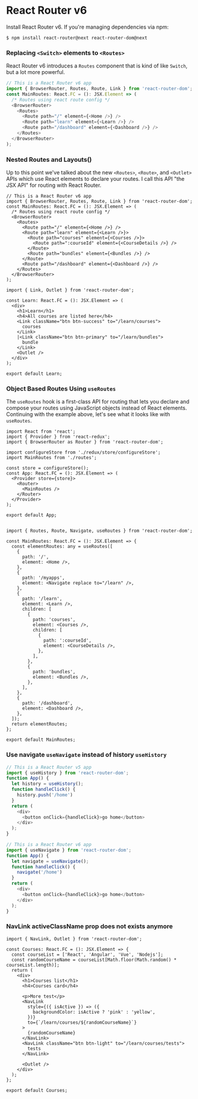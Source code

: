 # React Router v6

Install React Router v6. If you're managing
dependencies via npm:

```
$ npm install react-router@next react-router-dom@next

```

### Replacing `<Switch>` elements to `<Routes>`

React Router v6 introduces a `Routes` component that is kind of like `Switch`,
but a lot more powerful.

```js
// This is a React Router v6 app
import { BrowserRouter, Routes, Route, Link } from 'react-router-dom';
const MainRoutes: React.FC = (): JSX.Element => (
  /* Routes using react route config */
  <BrowserRouter>
    <Routes>
      <Route path="/" element={<Home />} />
      <Route path="learn" element={<Learn />} />
      <Route path="/dashboard" element={<Dashboard />} />
    </Routes>
  </BrowserRouter>
);
```

### Nested Routes and Layouts(<Outlet />)

Up to this point we've talked about the new `<Routes>`, `<Route>`, and `<Outlet>` APIs which use React elements to declare your routes. I call this API "the JSX API" for routing with React Router.

```tsx
// This is a React Router v6 app
import { BrowserRouter, Routes, Route, Link } from 'react-router-dom';
const MainRoutes: React.FC = (): JSX.Element => (
  /* Routes using react route config */
  <BrowserRouter>
    <Routes>
      <Route path="/" element={<Home />} />
      <Route path="learn" element={<Learn />}>
        <Route path="courses" element={<Courses />}>
          <Route path=":courseId" element={<CourseDetails />} />
        </Route>
        <Route path="bundles" element={<Bundles />} />
      </Route>
      <Route path="/dashboard" element={<Dashboard />} />
    </Routes>
  </BrowserRouter>
);

import { Link, Outlet } from 'react-router-dom';

const Learn: React.FC = (): JSX.Element => (
  <div>
    <h1>Learn</h1>
    <h4>All courses are listed here</h4>
    <Link className="btn btn-success" to="/learn/courses">
      courses
    </Link>
    |<Link className="btn btn-primary" to="/learn/bundles">
      bundle
    </Link>
    <Outlet />
  </div>
);

export default Learn;
```

### Object Based Routes Using `useRoutes`

The `useRoutes` hook is a first-class API for routing that lets you declare and compose your routes using JavaScript objects instead of React elements. Continuing with the example above, let's see what it looks like with `useRoutes`.

```tsx
import React from 'react';
import { Provider } from 'react-redux';
import { BrowserRouter as Router } from 'react-router-dom';

import configureStore from './redux/store/configureStore';
import MainRoutes from './routes';

const store = configureStore();
const App: React.FC = (): JSX.Element => (
  <Provider store={store}>
    <Router>
      <MainRoutes />
    </Router>
  </Provider>
);

export default App;


import { Routes, Route, Navigate, useRoutes } from 'react-router-dom';

const MainRoutes: React.FC = (): JSX.Element => {
  const elementRoutes: any = useRoutes([
    {
      path: '/',
      element: <Home />,
    },
    {
      path: '/myapps',
      element: <Navigate replace to="/learn" />,
    },
    {
      path: '/learn',
      element: <Learn />,
      children: [
        {
          path: 'courses',
          element: <Courses />,
          children: [
            {
              path: ':courseId',
              element: <CourseDetails />,
            },
          ],
        },
        {
          path: 'bundles',
          element: <Bundles />,
        },
      ],
    },
    {
      path: '/dashboard',
      element: <Dashboard />,
    },
  ]);
  return elementRoutes;
};

export default MainRoutes;

```
### Use navigate `useNavigate` instead of history `useHistory`

```js
// This is a React Router v5 app
import { useHistory } from 'react-router-dom';
function App() {
  let history = useHistory();
  function handleClick() {
    history.push('/home')
  }
  return (
    <div>
      <button onClick={handleClick}>go home</button>
    </div>
  );
}

// This is a React Router v6 app
import { useNavigate } from 'react-router-dom';
function App() {
  let navigate = useNavigate();
  function handleClick() {
    navigate('/home')
  }
  return (
    <div>
      <button onClick={handleClick}>go home</button>
    </div>
  );
}
```

### NavLink activeClassName prop does not exists anymore

```tsx
import { NavLink, Outlet } from 'react-router-dom';

const Courses: React.FC = (): JSX.Element => {
  const courseList = ['React', 'Angular', 'Vue', 'Nodejs'];
  const randomCourseName = courseList[Math.floor(Math.random() * courseList.length)];
  return (
    <div>
      <h1>Courses list</h1>
      <h4>Courses card</h4>

      <p>More test</p>
      <NavLink
        style={({ isActive }) => ({
          backgroundColor: isActive ? 'pink' : 'yellow',
        })}
        to={`/learn/courses/${randomCourseName}`}
      >
        {randomCourseName}
      </NavLink>
      <NavLink className="btn btn-light" to="/learn/courses/tests">
        tests
      </NavLink>

      <Outlet />
    </div>
  );
};

export default Courses;
```


